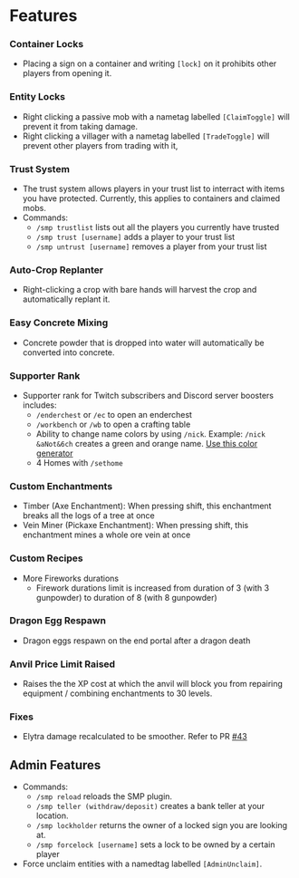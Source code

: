 # Features

### Container Locks
- Placing a sign on a container and writing `[lock]` on it prohibits other players from opening it.

### Entity Locks
- Right clicking a passive mob with a nametag labelled `[ClaimToggle]` will prevent it from taking damage.
- Right clicking a villager with a nametag labelled `[TradeToggle]` will prevent other players from trading with it,

### Trust System
- The trust system allows players in your trust list to interract with items you have protected. Currently, this applies to containers and claimed mobs.
- Commands:
    - `/smp trustlist` lists out all the players you currently have trusted
    - `/smp trust [username]` adds a player to your trust list
    - `/smp untrust [username]` removes a player from your trust list

### Auto-Crop Replanter
- Right-clicking a crop with bare hands will harvest the crop and automatically replant it.

### Easy Concrete Mixing
- Concrete powder that is dropped into water will automatically be converted into concrete.

### Supporter Rank
- Supporter rank for Twitch subscribers and Discord server boosters includes:
    - `/enderchest` or `/ec` to open an enderchest
    - `/workbench` or `/wb` to open a crafting table
    - Ability to change name colors by using `/nick`. Example: `/nick &aNot&6ch` creates a green and orange name. [Use this color generator](https://minecraftitemids.com/color-codes)
    - 4 Homes with `/sethome`


### Custom Enchantments
- Timber (Axe Enchantment): When pressing shift, this enchantment breaks all the logs of a tree at once
- Vein Miner (Pickaxe Enchantment): When pressing shift, this enchantment mines a whole ore vein at once

### Custom Recipes
- More Fireworks durations
    - Firework durations limit is increased from duration of 3 (with 3 gunpowder) to duration of 8 (with 8 gunpowder)

### Dragon Egg Respawn
- Dragon eggs respawn on the end portal after a dragon death

### Anvil Price Limit Raised
- Raises the the XP cost at which the anvil will block you from repairing equipment / combining enchantments to 30 levels.

### Fixes
- Elytra damage recalculated to be smoother. Refer to PR [#43](https://github.com/Coolment-Content-Creation/SMP/pull/43)


## Admin Features
- Commands:
    - `/smp reload` reloads the SMP plugin.
    - `/smp teller (withdraw/deposit)` creates a bank teller at your location.
    - `/smp lockholder` returns the owner of a locked sign you are looking at.
    - `/smp forcelock [username]` sets a lock to be owned by a certain player
- Force unclaim entities with a namedtag labelled `[AdminUnclaim]`.

